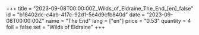 +++
title = "2023-09-08T00:00:00Z_Wilds_of_Eldraine_The_End_[en]_false"
id = "b18402dc-c4ab-417c-92d1-5e4d9cfb840d"
date = "2023-09-08T00:00:00Z"
name = "The End"
lang = ["en"]
price = "0.53"
quantity = 4
foil = false
set = "Wilds of Eldraine"
+++
